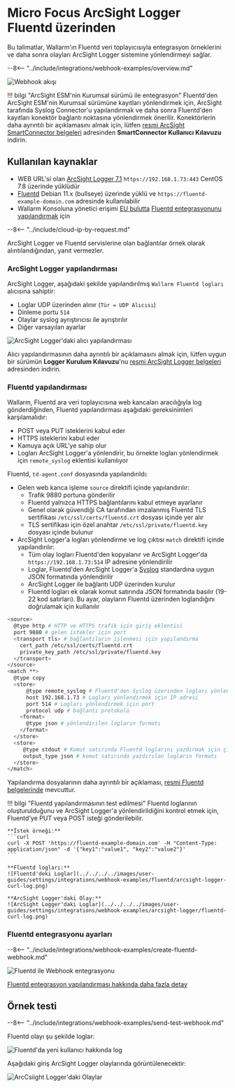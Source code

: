 # Micro Focus ArcSight Logger Fluentd üzerinden

Bu talimatlar, Wallarm'ın Fluentd veri toplayıcısıyla entegrasyon örneklerini ve daha sonra olayları ArcSight Logger sistemine yönlendirmeyi sağlar.

--8<-- "../include/integrations/webhook-examples/overview.md"

![Webhook akışı](../../../../images/user-guides/settings/integrations/webhook-examples/fluentd/arcsight-logger-scheme.png)

!!! bilgi "ArcSight ESM'nin Kurumsal sürümü ile entegrasyon"
    Fluentd'den ArcSight ESM'nin Kurumsal sürümüne kayıtları yönlendirmek için, ArcSight tarafında Syslog Connector'u yapılandırmak ve daha sonra Fluentd'den kayıtları konektör bağlantı noktasına yönlendirmek önerilir. Konektörlerin daha ayrıntılı bir açıklamasını almak için, lütfen [resmi ArcSight SmartConnector belgeleri](https://community.microfocus.com/t5/ArcSight-Connectors/ct-p/ConnectorsDocs) adresinden **SmartConnector Kullanıcı Kılavuzu** indirin.

## Kullanılan kaynaklar

* WEB URL'si olan [ArcSight Logger 7.1](#arcsight-logger-configuration) `https://192.168.1.73:443` CentOS 7.8 üzerinde yüklüdür
* [Fluentd](#fluentd-configuration) Debian 11.x (bullseye) üzerinde yüklü ve `https://fluentd-example-domain.com` adresinde kullanılabilir
* Wallarm Konsoluna yönetici erişimi [EU bulutta](https://my.wallarm.com) [Fluentd entegrasyonunu yapılandırmak](#configuration-of-fluentd-integration) için

--8<-- "../include/cloud-ip-by-request.md"

ArcSight Logger ve Fluentd servislerine olan bağlantılar örnek olarak alıntılandığından, yanıt vermezler.

### ArcSight Logger yapılandırması

ArcSight Logger, aşağıdaki şekilde yapılandırılmış `Wallarm Fluentd logları` alıcısına sahiptir:

* Loglar UDP üzerinden alınır (`Tür = UDP Alıcısı`)
* Dinleme portu `514`
* Olaylar syslog ayrıştırıcısı ile ayrıştırılır
* Diğer varsayılan ayarlar

![ArcSight Logger'daki alıcı yapılandırması](../../../../images/user-guides/settings/integrations/webhook-examples/arcsight-logger/fluentd-setup.png)

Alıcı yapılandırmasının daha ayrıntılı bir açıklamasını almak için, lütfen uygun bir sürümün **Logger Kurulum Kılavuzu**'nu [resmi ArcSight Logger belgeleri](https://community.microfocus.com/t5/Logger-Documentation/ct-p/LoggerDoc) adresinden indirin.

### Fluentd yapılandırması

Wallarm, Fluentd ara veri toplayıcısına web kancaları aracılığıyla log gönderdiğinden, Fluentd yapılandırması aşağıdaki gereksinimleri karşılamalıdır:

* POST veya PUT isteklerini kabul eder
* HTTPS isteklerini kabul eder
* Kamuya açık URL'ye sahip olur
* Logları ArcSight Logger'a yönlendirir, bu örnekte logları yönlendirmek için `remote_syslog` eklentisi kullanılıyor

Fluentd, `td-agent.conf` dosyasında yapılandırıldı:

* Gelen web kanca işleme `source` direktifi içinde yapılandırılır:
    * Trafik 9880 portuna gönderilir
    * Fluentd yalnızca HTTPS bağlantılarını kabul etmeye ayarlanır
    * Genel olarak güvendiği CA tarafından imzalanmış Fluentd TLS sertifikası `/etc/ssl/certs/fluentd.crt` dosyası içinde yer alır
    * TLS sertifikası için özel anahtar `/etc/ssl/private/fluentd.key` dosyası içinde bulunur
* ArcSight Logger'a logları yönlendirme ve log çıktısı `match` direktifi içinde yapılandırılır:
    * Tüm olay logları Fluentd'den kopyalanır ve ArcSight Logger'da `https://192.168.1.73:514` IP adresine yönlendirilir
    * Loglar, Fluentd'den ArcSight Logger'a [Syslog](https://en.wikipedia.org/wiki/Syslog) standardına uygun JSON formatında yönlendirilir
    * ArcSight Logger ile bağlantı UDP üzerinden kurulur
    * Fluentd logları ek olarak komut satırında JSON formatında basılır (19-22 kod satırları). Bu ayar, olayların Fluentd üzerinden loglandığını doğrulamak için kullanılır

```bash linenums="1"
<source>
  @type http # HTTP ve HTTPS trafik için giriş eklentisi
  port 9880 # gelen istekler için port
  <transport tls> # bağlantıların işlenmesi için yapılandırma
    cert_path /etc/ssl/certs/fluentd.crt
    private_key_path /etc/ssl/private/fluentd.key
  </transport>
</source>
<match **>
  @type copy
  <store>
      @type remote_syslog # Fluentd'den Syslog üzerinden logları yönlendirmek için çıkış eklentisi
      host 192.168.1.73 # Logları yönlendirmek için IP adresi
      port 514 # Logları yönlendirmek için port
      protocol udp # bağlantı protokolü
    <format>
      @type json # yönlendirilen logların formatı
    </format>
  </store>
  <store>
     @type stdout # Komut satırında Fluentd loglarını yazdırmak için çıkış eklentisi
     output_type json # komut satırında yazdırılan logların formatı
  </store>
</match>
```

Yapılandırma dosyalarının daha ayrıntılı bir açıklaması, [resmi Fluentd belgelerinde](https://docs.fluentd.org/configuration/config-file) mevcuttur.

!!! bilgi "Fluentd yapılandırmasının test edilmesi"
    Fluentd loglarının oluşturulduğunu ve ArcSight Logger'a yönlendirildiğini kontrol etmek için, Fluentd'ye PUT veya POST isteği gönderilebilir.

    **İstek örneği:**
    ```curl
    curl -X POST 'https://fluentd-example-domain.com' -H "Content-Type: application/json" -d '{"key1":"value1", "key2":"value2"}'
    ```

    **Fluentd logları:**
    ![Fluentd'deki Loglar](../../../../images/user-guides/settings/integrations/webhook-examples/fluentd/arcsight-logger-curl-log.png)

    **ArcSight Logger'daki Olay:**
    ![ArcSight Logger'daki Loglar](../../../../images/user-guides/settings/integrations/webhook-examples/arcsight-logger/fluentd-curl-log.png)

### Fluentd entegrasyonu ayarları

--8<-- "../include/integrations/webhook-examples/create-fluentd-webhook.md"

![Fluentd ile Webhook entegrasyonu](../../../../images/user-guides/settings/integrations/add-fluentd-integration.png)

[Fluentd entegrasyon yapılandırması hakkında daha fazla detay](../fluentd.md)

## Örnek testi

--8<-- "../include/integrations/webhook-examples/send-test-webhook.md"

Fluentd olayı şu şekilde loglar:

![Fluentd'da yeni kullanıcı hakkında log](../../../../images/user-guides/settings/integrations/webhook-examples/fluentd/arcsight-logger-user-log.png)

Aşağıdaki giriş ArcSight Logger olaylarında görüntülenecektir:

![ArcCsiight Logger'daki Olaylar](../../../../images/user-guides/settings/integrations/webhook-examples/arcsight-logger/fluentd-user.png)
